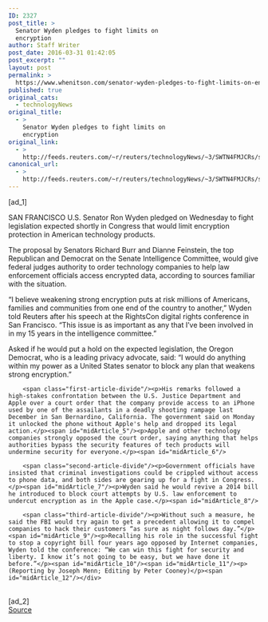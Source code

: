 ```yaml
---
ID: 2327
post_title: >
  Senator Wyden pledges to fight limits on
  encryption
author: Staff Writer
post_date: 2016-03-31 01:42:05
post_excerpt: ""
layout: post
permalink: >
  https://www.whenitson.com/senator-wyden-pledges-to-fight-limits-on-encryption/
published: true
original_cats:
  - technologyNews
original_title:
  - >
    Senator Wyden pledges to fight limits on
    encryption
original_link:
  - >
    http://feeds.reuters.com/~r/reuters/technologyNews/~3/SWTN4FMJCRs/story01.htm
canonical_url:
  - >
    http://feeds.reuters.com/~r/reuters/technologyNews/~3/SWTN4FMJCRs/story01.htm
---
```

 [ad_1]
<br><div id="articleText">
<span id="midArticle_start"/>

<span id="midArticle_0"/><span class="focusParagraph" readability="3"><p><span class="articleLocation">SAN FRANCISCO</span> U.S. Senator Ron Wyden pledged on Wednesday to fight legislation expected shortly in Congress that would limit encryption protection in American technology products.</p></span><span id="midArticle_1"/><p>The proposal by Senators Richard Burr and Dianne Feinstein, the top Republican and Democrat on the Senate Intelligence Committee, would give federal judges authority to order technology companies to help law enforcement officials access encrypted data, according to sources familiar with the situation.</p><span id="midArticle_2"/><p>“I believe weakening strong encryption puts at risk millions of Americans, families and communities from one end of the country to another,” Wyden told Reuters after his speech at the RightsCon digital rights conference in San Francisco. “This issue is as important as any that I’ve been involved in in my 15 years in the intelligence committee.”</p><span id="midArticle_3"/><p>Asked if he would put a hold on the expected legislation, the Oregon Democrat, who is a leading privacy advocate, said: “I would do anything within my power as a United States senator to block any plan that weakens strong encryption.”</p><span id="midArticle_4"/>
        
        <span class="first-article-divide"/><p>His remarks followed a high-stakes confrontation between the U.S. Justice Department and Apple over a court order that the company provide access to an iPhone used by one of the assailants in a deadly shooting rampage last December in San Bernardino, California. The government said on Monday it unlocked the phone without Apple's help and dropped its legal action.</p><span id="midArticle_5"/><p>Apple and other technology companies strongly opposed the court order, saying anything that helps authorities bypass the security features of tech products will undermine security for everyone.</p><span id="midArticle_6"/>
        
        <span class="second-article-divide"/><p>Government officials have insisted that criminal investigations could be crippled without access to phone data, and both sides are gearing up for a fight in Congress.</p><span id="midArticle_7"/><p>Wyden said he would revive a 2014 bill he introduced to block court attempts by U.S. law enforcement to undercut encryption as in the Apple case.</p><span id="midArticle_8"/>
        
        <span class="third-article-divide"/><p>Without such a measure, he said the FBI would try again to get a precedent allowing it to compel companies to hack their customers “as sure as night follows day.”</p><span id="midArticle_9"/><p>Recalling his role in the successful fight to stop a copyright bill four years ago opposed by Internet companies, Wyden told the conference: “We can win this fight for security and liberty. I know it’s not going to be easy, but we have done it before.”</p><span id="midArticle_10"/><span id="midArticle_11"/><p> (Reporting by Joseph Menn; Editing by Peter Cooney)</p><span id="midArticle_12"/></div>
<br>[ad_2]
<br><a href="http://feeds.reuters.com/~r/reuters/technologyNews/~3/SWTN4FMJCRs/story01.htm">Source </a>
